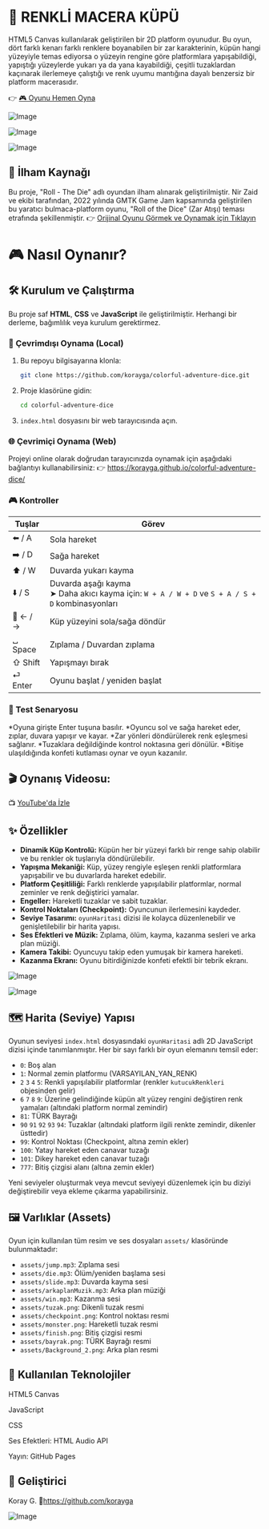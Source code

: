 # 🧊 RENKLİ MACERA KÜPÜ
HTML5 Canvas kullanılarak geliştirilen bir 2D platform oyunudur. Bu oyun, dört farklı kenarı farklı renklere boyanabilen bir zar karakterinin, küpün hangi yüzeyiyle temas ediyorsa o yüzeyin rengine göre platformlara yapışabildiği, yapıştığı yüzeylerde yukarı ya da yana kayabildiği, çeşitli tuzaklardan kaçınarak ilerlemeye çalıştığı ve renk uyumu mantığına dayalı benzersiz bir platform macerasıdır.

👉 [🎮 Oyunu Hemen Oyna](https://korayga.github.io/colorful-adventure-dice/)


![Image](https://github.com/user-attachments/assets/d27de5e3-545d-45f6-92e5-96051bf9f1fb)

![Image](https://github.com/user-attachments/assets/f4d878f9-4ab6-4912-8c86-6760df6ce885)

![Image](https://github.com/user-attachments/assets/8f246343-5b8f-4369-945b-5482a831936c)

## 🎲 İlham Kaynağı
Bu proje, "Roll - The Die" adlı oyundan ilham alınarak geliştirilmiştir.
Nir Zaid ve ekibi tarafından, 2022 yılında GMTK Game Jam kapsamında geliştirilen bu yaratıcı bulmaca-platform oyunu, "Roll of the Dice" (Zar Atışı) teması etrafında şekillenmiştir.
👉 [Orijinal Oyunu Görmek ve Oynamak için Tıklayın](https://nir-zaid.itch.io/roll-the-die)

# 🎮 Nasıl Oynanır?

## 🛠️ Kurulum ve Çalıştırma

Bu proje saf **HTML**, **CSS** ve **JavaScript** ile geliştirilmiştir. Herhangi bir derleme, bağımlılık veya kurulum gerektirmez.

### 🔄 Çevrimdışı Oynama (Local)

1. Bu repoyu bilgisayarına klonla:
   ```bash
   git clone https://github.com/korayga/colorful-adventure-dice.git

2.  Proje klasörüne gidin:
    ```bash
    cd colorful-adventure-dice
    ```
3.  `index.html` dosyasını bir web tarayıcısında açın.

### 🌐 Çevrimiçi Oynama (Web)

 Projeyi online olarak doğrudan tarayıcınızda oynamak için aşağıdaki bağlantıyı kullanabilirsiniz:
 👉 https://korayga.github.io/colorful-adventure-dice/

### 🎮 Kontroller

 | Tuşlar | Görev |
 |--------|-------|
 | ⬅️ / A | Sola hareket |
 | ➡️ / D | Sağa hareket |
 | ⬆️ / W | Duvarda yukarı kayma |
 | ⬇️ / S | Duvarda aşağı kayma <br>➤ Daha akıcı kayma için: `W + A / W + D` ve `S + A / S + D` kombinasyonları |
 | 🔄 ← / → | Küp yüzeyini sola/sağa döndür |
 | ␣ Space | Zıplama / Duvardan zıplama |
 | ⇧ Shift | Yapışmayı bırak |
 | ⏎ Enter | Oyunu başlat / yeniden başlat |

### 🧪 Test Senaryosu

 *Oyuna girişte Enter tuşuna basılır.
 *Oyuncu sol ve sağa hareket eder, zıplar, duvara yapışır ve kayar.
 *Zar yönleri döndürülerek renk eşleşmesi sağlanır.
 *Tuzaklara değildiğinde kontrol noktasına geri dönülür.
 *Bitişe ulaşıldığında konfeti kutlaması oynar ve oyun kazanılır.

## 🎬 Oynanış Videosu:
 📺 [YouTube'da İzle](https://www.youtube.com/watch?v=495S1Q45BaI)

## ✨ Özellikler

*   **Dinamik Küp Kontrolü:** Küpün her bir yüzeyi farklı bir renge sahip olabilir ve bu renkler ok tuşlarıyla döndürülebilir.
*   **Yapışma Mekaniği:** Küp, yüzey rengiyle eşleşen renkli platformlara yapışabilir ve bu duvarlarda hareket edebilir.
*   **Platform Çeşitliliği:** Farklı renklerde yapışılabilir platformlar, normal zeminler ve renk değiştirici yamalar.
*   **Engeller:** Hareketli tuzaklar ve sabit tuzaklar.
*   **Kontrol Noktaları (Checkpoint):** Oyuncunun ilerlemesini kaydeder.
*   **Seviye Tasarımı:** `oyunHaritasi` dizisi ile kolayca düzenlenebilir ve genişletilebilir bir harita yapısı.
*   **Ses Efektleri ve Müzik:** Zıplama, ölüm, kayma, kazanma sesleri ve arka plan müziği.
*   **Kamera Takibi:** Oyuncuyu takip eden yumuşak bir kamera hareketi.
*   **Kazanma Ekranı:** Oyunu bitirdiğinizde konfeti efektli bir tebrik ekranı.

![Image](https://github.com/user-attachments/assets/def60fa3-369e-4c17-9c64-9bab8a79ce3e)

![Image](https://github.com/user-attachments/assets/2a202734-a3c7-4b5b-806d-db7c64ba8739)

## 🗺️ Harita (Seviye) Yapısı

Oyunun seviyesi `index.html` dosyasındaki `oyunHaritasi` adlı 2D JavaScript dizisi içinde tanımlanmıştır. Her bir sayı farklı bir oyun elemanını temsil eder:

*   `0`: Boş alan
*   `1`: Normal zemin platformu (VARSAYILAN_YAN_RENK)
*   `2` `3` `4` `5`: Renkli yapışılabilir platformlar (renkler `kutucukRenkleri` objesinden gelir)
*   `6` `7` `8` `9`: Üzerine gelindiğinde küpün alt yüzey rengini değiştiren renk yamaları (altındaki platform normal zemindir)
*   `81`: TÜRK Bayrağı 
*   `90` `91` `92` `93` `94`: Tuzaklar (altındaki platform ilgili renkte zemindir, dikenler üsttedir)
*   `99`: Kontrol Noktası (Checkpoint, altına zemin ekler)
*   `100`: Yatay hareket eden canavar tuzağı
*   `101`: Dikey hareket eden canavar tuzağı
*   `777`: Bitiş çizgisi alanı (altına zemin ekler)

Yeni seviyeler oluşturmak veya mevcut seviyeyi düzenlemek için bu diziyi değiştirebilir veya ekleme çıkarma yapabilirsiniz.

## 🖼️ Varlıklar (Assets)

Oyun için kullanılan tüm resim ve ses dosyaları `assets/` klasöründe bulunmaktadır:

*   `assets/jump.mp3`: Zıplama sesi
*   `assets/die.mp3`: Ölüm/yeniden başlama sesi
*   `assets/slide.mp3`: Duvarda kayma sesi
*   `assets/arkaplanMuzik.mp3`: Arka plan müziği
*   `assets/win.mp3`: Kazanma sesi
*   `assets/tuzak.png`: Dikenli tuzak resmi
*   `assets/checkpoint.png`: Kontrol noktası resmi
*   `assets/monster.png`: Hareketli tuzak resmi
*   `assets/finish.png`: Bitiş çizgisi resmi
*   `assets/bayrak.png`: TÜRK Bayrağı resmi
*   `assets/Background_2.png`: Arka plan resmi


## 📁 Kullanılan Teknolojiler
HTML5 Canvas 

JavaScript 

CSS

Ses Efektleri: HTML Audio API

Yayın: GitHub Pages


## 👥 Geliştirici
Koray G.
🔗https://github.com/korayga

![Image](https://github.com/user-attachments/assets/db75f65d-e5d8-4ec1-ade0-a32738a66563)


